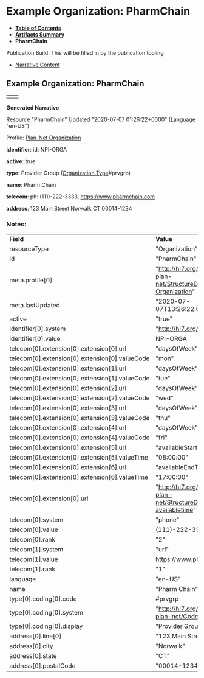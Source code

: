 # Example Organization: PharmChain

* [**Table of Contents**](toc.html)
* [**Artifacts Summary**](artifacts.html)
* **PharmChain**

Publication Build: This will be filled in by the publication tooling

* [Narrative Content](#)

## Example Organization: PharmChain

|  |  |
| --- | --- |
|  | |

**Generated Narrative**

Resource "PharmChain" Updated "2020-07-07 01:26:22+0000" (Language "en-US")

Profile: [Plan-Net Organization](StructureDefinition-plannet-Organization.html)

**identifier**: id: NPI-ORGA

**active**: true

**type**: Provider Group  ([Organization Type](CodeSystem-OrgTypeCS.html)#prvgrp)

**name**: Pharm Chain

**telecom**: ph: (111)-222-3333, <https://www.pharmchain.com>

**address**: 123 Main Street Norwalk CT 00014-1234

### Notes:

|  |  |
| --- | --- |
| **Field** | **Value** |
| resourceType | "Organization" |
| id | "PharmChain" |
| meta.profile[0] | "http://hl7.org/fhir/us/davinci-pdex-plan-net/StructureDefinition/plannet-Organization" |
| meta.lastUpdated | "2020-07-07T13:26:22.0314215+00:00" |
| active | "true" |
| identifier[0].system | "http://hl7.org/fhir/sid/us-npi" |
| identifier[0].value | NPI-ORGA |
| telecom[0].extension[0].extension[0].url | "daysOfWeek" |
| telecom[0].extension[0].extension[0].valueCode | "mon" |
| telecom[0].extension[0].extension[1].url | "daysOfWeek" |
| telecom[0].extension[0].extension[1].valueCode | "tue" |
| telecom[0].extension[0].extension[2].url | "daysOfWeek" |
| telecom[0].extension[0].extension[2].valueCode | "wed" |
| telecom[0].extension[0].extension[3].url | "daysOfWeek" |
| telecom[0].extension[0].extension[3].valueCode | "thu" |
| telecom[0].extension[0].extension[4].url | "daysOfWeek" |
| telecom[0].extension[0].extension[4].valueCode | "fri" |
| telecom[0].extension[0].extension[5].url | "availableStartTime" |
| telecom[0].extension[0].extension[5].valueTime | "08:00:00" |
| telecom[0].extension[0].extension[6].url | "availableEndTime" |
| telecom[0].extension[0].extension[6].valueTime | "17:00:00" |
| telecom[0].extension[0].url | "http://hl7.org/fhir/us/davinci-pdex-plan-net/StructureDefinition/contactpoint-availabletime" |
| telecom[0].system | "phone" |
| telecom[0].value | (111)-222-3333 |
| telecom[0].rank | "2" |
| telecom[1].system | "url" |
| telecom[1].value | https://www.pharmchain.com |
| telecom[1].rank | "1" |
| language | "en-US" |
| name | "Pharm Chain" |
| type[0].coding[0].code | #prvgrp |
| type[0].coding[0].system | "http://hl7.org/fhir/us/davinci-pdex-plan-net/CodeSystem/OrgTypeCS" |
| type[0].coding[0].display | "Provider Group" |
| address[0].line[0] | "123 Main Street" |
| address[0].city | "Norwalk" |
| address[0].state | "CT" |
| address[0].postalCode | "00014-1234" |